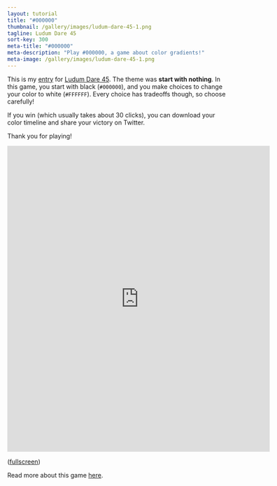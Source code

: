 ```yaml
---
layout: tutorial
title: "#000000"
thumbnail: /gallery/images/ludum-dare-45-1.png
tagline: Ludum Dare 45
sort-key: 300
meta-title: "#000000"
meta-description: "Play #000000, a game about color gradients!"
meta-image: /gallery/images/ludum-dare-45-1.png
---
```


This is my [entry](https://ldjam.com/events/ludum-dare/45/$170999) for [Ludum Dare 45](https://ldjam.com/events/ludum-dare/45). The theme was **start with nothing**. In this game, you start with black (`#000000`), and you make choices to change your color to white (`#FFFFFF`). Every choice has tradeoffs though, so choose carefully!

If you win (which usually takes about 30 clicks), you can download your color timeline and share your victory on Twitter.

Thank you for playing!

<iframe src="https://editor.p5js.org/KevinWorkman/embed/4Qh8axhKF"
    width="600" height="700"
    style="border: none;">
</iframe>

([fullscreen](https://editor.p5js.org/KevinWorkman/present/4Qh8axhKF))

Read more about this game [here](/gallery/ludum-dare-45/about).
